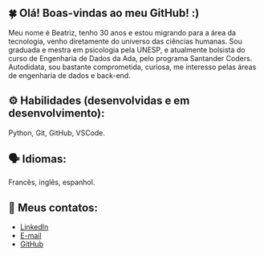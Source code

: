 ## 🍀 Olá! Boas-vindas ao meu GitHub! :)

  Meu nome é Beatriz, tenho 30 anos e estou migrando para a área da tecnologia, venho diretamente do universo das ciências humanas. Sou graduada e mestra em psicologia pela UNESP, e atualmente bolsista do curso de Engenharia de Dados da Ada, pelo programa Santander Coders. Autodidata, sou bastante comprometida, curiosa, me interesso pelas áreas de engenharia de dados e back-end.

## ⚙ Habilidades (desenvolvidas e em desenvolvimento):

Python, Git, GitHub, VSCode.

## 🗣 Idiomas:
Francês, inglês, espanhol.

## 💌 Meus contatos:

- [LinkedIn](https://www.linkedin.com/in/beatriz-de-m-porto/)
- [E-mail](mailto:biamattos_porto@hotmail.com)
- [GitHub](https://github.com/mpbeatriz)

